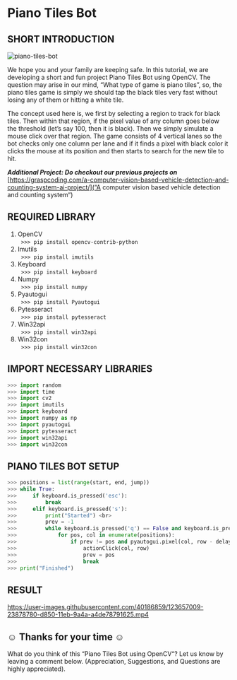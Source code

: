 # Piano Tiles Bot

## SHORT INTRODUCTION
![piano-tiles-bot](https://user-images.githubusercontent.com/40186859/123657461-87aa4b80-d850-11eb-92e2-8ff066586a71.png)

We hope you and your family are keeping safe. In this tutorial, we are developing a short and fun project Piano Tiles Bot using OpenCV. The question may arise in our mind, “What type of game is piano tiles”, so, the piano tiles game is simply we should tap the black tiles very fast without losing any of them or hitting a white tile.

The concept used here is, we first by selecting a region to track for black tiles. Then within that region, if the pixel value of any column goes below the threshold (let’s say 100, then it is black). Then we simply simulate a mouse click over that region. The game consists of 4 vertical lanes so the bot checks only one column per lane and if it finds a pixel with black color it clicks the mouse at its position and then starts to search for the new tile to hit.

_**Additional Project: Do checkout our previous projects on**_ [https://graspcoding.com/a-computer-vision-based-vehicle-detection-and-counting-system-ai-project/](“A computer vision based vehicle detection and counting system“)

## REQUIRED LIBRARY 

1. OpenCV <br>
<code> >>> pip install opencv-contrib-python </code>
2. Imutils <br>
<code> >>> pip install imutils </code> 
3. Keyboard <br>
<code> >>> pip install keyboard </code>  
5. Numpy <br>
<code> >>> pip install numpy </code>
6. Pyautogui <br>
<code> >>> pip install Pyautogui </code>
7. Pytesseract <br>
<code> >>> pip install pytesseract </code>
8. Win32api <br>
<code> >>> pip install win32api </code>
9. Win32con <br>
<code> >>> pip install win32con </code>

## IMPORT NECESSARY LIBRARIES

```python
>>> import random 
>>> import time 
>>> import cv2 
>>> import imutils 
>>> import keyboard 
>>> import numpy as np 
>>> import pyautogui 
>>> import pytesseract 
>>> import win32api 
>>> import win32con 
```

## PIANO TILES BOT SETUP

```python
>>> positions = list(range(start, end, jump)) 
>>> while True: 
>>>     if keyboard.is_pressed('esc'): 
>>>         break 
>>>     elif keyboard.is_pressed('s'): 
>>>         print("Started") <br>
>>>         prev = -1 
>>>         while keyboard.is_pressed('q') == False and keyboard.is_pressed('Q') == False:
>>>             for pos, col in enumerate(positions): 
>>>                 if prev != pos and pyautogui.pixel(col, row - delay)[0] < 50: 
>>>                     actionClick(col, row) 
>>>                     prev = pos 
>>>                     break 
>>> print("Finished") 
```
## RESULT

https://user-images.githubusercontent.com/40186859/123657009-23878780-d850-11eb-9a4a-a4de78791625.mp4

## ☺ Thanks for your time ☺

What do you think of this “Piano Tiles Bot using OpenCV“? Let us know by leaving a comment below. (Appreciation, Suggestions, and Questions are highly appreciated).
